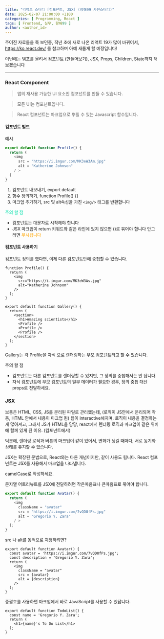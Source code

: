 ```yaml
---
title: "리액트 스터디 [컴포넌트, JSX] (항해99 사전스터디)"
date: 2025-02-07 21:00:00 +1100
categories: [ Programming, React ]
tags: [ Frontend, 실무, 항해99 ]
author: <author_id>   
---
```


주어진 자료들을 쭉 보던중, 작년 초에 새로 나온 리액트 19가 많이 바뀌어서,
https://ko.react.dev/ 를 참고하며 아예 새롭게 할 예정입니다! 

이번에는 템포를 올려서 컴포넌트 (만들어보기), JSX, Props, Children, State까지 해보겠습니다

--- 

### React Component 

>앱의 재사용 가능한 UI 요소인 컴포넌트를 만들 수 있습니다.

>모든 UI는 컴포넌트입니다.

> React 컴포넌트는 마크업으로 뿌릴 수 있는 Javascript 함수입니다. 

#### 컴포넌트 빌드
예시
```typescript
export default function Profile() {
  return (
    <img
      src = "https://i.imgur.com/MK3eW3Am.jpg"
      alt = "Katherine Johnson"
    / >
  )
}

```
1. 컴포넌트 내보내기, export default 
2. 함수 정의하기, function Profile() {}  
3. 마크업 추가하기, src 및 alt속성을 가진 ```<img/>``` 태그를 반환합니다

<font color="olivegrab">주의 할 점</font>

- 컴포넌트는 대문자로 시작해야 합니다
- JSX 마크업이 return 키워드와 같은 라인에 있지 않으면 ()로 묶어야 합니다 안그러면 <font color='orange'>무시됩니다</font>


#### 컴포넌트 사용하기 
컴포넌트 정의를 했다면, 이제 다른 컴포넌트안에 중첩할 수 있습니다.

```
function Profile() {
  return (
    <img
      src="https://i.imgur.com/MK3eW3As.jpg"
      alt="Katherine Johnson"
    />
  );
}

export default function Gallery() {
  return (
    <section>
      <h1>Amazing scientists</h1>
      <Profile />
      <Profile />
      <Profile />
    </section>
  );
}

```

Gallery는 각 Profile을 자식 으로 렌더링하는 부모 컴포넌트라고 할 수 있습니다.

주의 할 점

- 컴포넌트는 다른 컴포넌트를 렌더링할 수 있지만, 그 정의를 중첩해서는 안 됩니다.
- 자식 컴포넌트에 부모 컴포넌트의 일부 데이터가 필요한 경우, 정의 중첩 대신 props로 전달하세요. 

### JSX 
보통은 HTML, CSS, JS를 분리된 파일로 관리했는데, (로직이 JS안에서 분리되어 작동, HTML 안에서 내용이 마크업 됨)
웹이 interactive해지며, 로직이 내용을 결정하는게 많아져고, 그래서 JS가 HTML을 담당, react에서 렌더링 로직과 마크업이 같은 위치에 함께 있게 된 이유. (컴포넌트에서)

덕분에, 렌더링 로직과 버튼의 마크업이 같이 있어서, 변화가 생길 때마다, 서로 동기화 상태를 유지할 수 있습니다.

JSX는 확장된 문법으로, React와는 다른 개념이지만, 같이 사용도 됩니다. 
React 컴포넌트는 JSX를 사용해서 마크업을 나타냅니다. 

camelCase로  작성하세요.

문자열 어트리뷰트를 JSX에 전달하려면 작은따옴표나 큰따옴표로 묶어야 합니다.

```typescript
export default function Avatar() {
  return (
    <img
      className = "avatar"
      src = "https://i.imgur.com/7vQD0fPs.jpg"
      alt = "Gregorio Y. Zara"
    / >
  );
}
```
src 나 alt를 동적으로 지정하려면? 

```
export default function Avatar() {
  const avatar = 'https://i.imgur.com/7vQD0fPs.jpg';
  const description = 'Gregorio Y. Zara';
  return (
    <img
      className = "avatar"
      src = {avatar}
      alt = {description}
    />
  );
}
```
중괄호를 사용하면 마크업에서 바로 JavaScript를 사용할 수 있답니다.

```
export default function TodoList() {
  const name = 'Gregorio Y. Zara';
  return (
    <h1>{name}'s To Do List</h1>
  );
}
```

